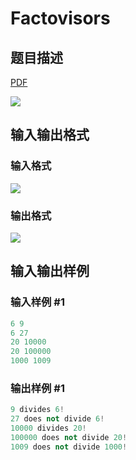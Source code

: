 # Factovisors

## 题目描述

[problemUrl]: https://uva.onlinejudge.org/index.php?option=com_onlinejudge&Itemid=8&category=13&page=show_problem&problem=1080

[PDF](https://uva.onlinejudge.org/external/101/p10139.pdf)

![](https://cdn.luogu.com.cn/upload/vjudge_pic/UVA10139/b1e8c9bbd96904954d986e71722fea1e2c9c73c3.png)

## 输入输出格式

### 输入格式

![](https://cdn.luogu.com.cn/upload/vjudge_pic/UVA10139/b495127cf765873622a7074bb4b9c472329792c0.png)

### 输出格式

![](https://cdn.luogu.com.cn/upload/vjudge_pic/UVA10139/fb0b1fcc8f4ead34abbe736ad7770382751c5e20.png)

## 输入输出样例

### 输入样例 #1

```cpp
6 9
6 27
20 10000
20 100000
1000 1009
```


### 输出样例 #1

```cpp
9 divides 6!
27 does not divide 6!
10000 divides 20!
100000 does not divide 20!
1009 does not divide 1000!
```


